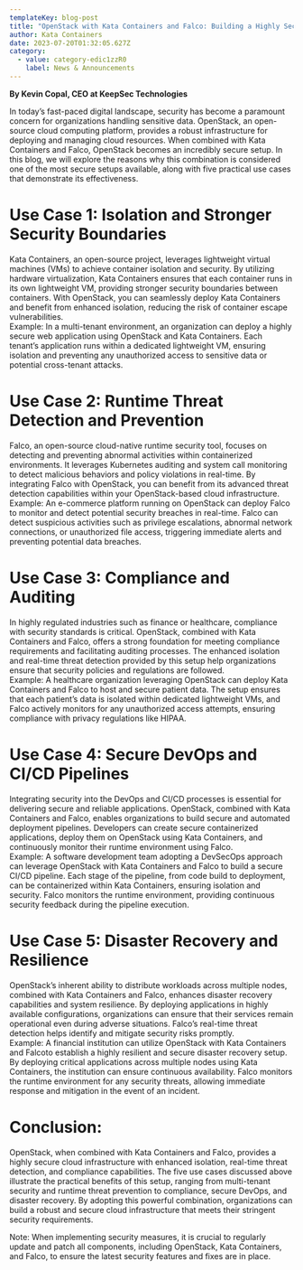 ```yaml
---
templateKey: blog-post
title: "OpenStack with Kata Containers and Falco: Building a Highly Secure Setup"
author: Kata Containers
date: 2023-07-20T01:32:05.627Z
category:
  - value: category-edic1zzR0
    label: News & Announcements
---
```


**By Kevin Copal, CEO at KeepSec Technologies**

In today’s fast-paced digital landscape, security has become a paramount concern for organizations handling sensitive data. OpenStack, an open-source cloud computing platform, provides a robust infrastructure for deploying and managing cloud resources. When combined with Kata Containers and Falco, OpenStack becomes an incredibly secure setup. In this blog, we will explore the reasons why this combination is considered one of the most secure setups available, along with five practical use cases that demonstrate its effectiveness.

# Use Case 1: Isolation and Stronger Security Boundaries  
Kata Containers, an open-source project, leverages lightweight virtual machines (VMs) to achieve container isolation and security. By utilizing hardware virtualization, Kata Containers ensures that each container runs in its own lightweight VM, providing stronger security boundaries between containers. With OpenStack, you can seamlessly deploy Kata Containers and benefit from enhanced isolation, reducing the risk of container escape vulnerabilities.  
Example: In a multi-tenant environment, an organization can deploy a highly secure web application using OpenStack and Kata Containers. Each tenant’s application runs within a dedicated lightweight VM, ensuring isolation and preventing any unauthorized access to sensitive data or potential cross-tenant attacks.

# Use Case 2: Runtime Threat Detection and Prevention  
Falco, an open-source cloud-native runtime security tool, focuses on detecting and preventing abnormal activities within containerized environments. It leverages Kubernetes auditing and system call monitoring to detect malicious behaviors and policy violations in real-time. By integrating Falco with OpenStack, you can benefit from its advanced threat detection capabilities within your OpenStack-based cloud infrastructure.  
Example: An e-commerce platform running on OpenStack can deploy Falco to monitor and detect potential security breaches in real-time. Falco can detect suspicious activities such as privilege escalations, abnormal network connections, or unauthorized file access, triggering immediate alerts and preventing potential data breaches.

# Use Case 3: Compliance and Auditing  
In highly regulated industries such as finance or healthcare, compliance with security standards is critical. OpenStack, combined with Kata Containers and Falco, offers a strong foundation for meeting compliance requirements and facilitating auditing processes. The enhanced isolation and real-time threat detection provided by this setup help organizations ensure that security policies and regulations are followed.  
Example: A healthcare organization leveraging OpenStack can deploy Kata Containers and Falco to host and secure patient data. The setup ensures that each patient’s data is isolated within dedicated lightweight VMs, and Falco actively monitors for any unauthorized access attempts, ensuring compliance with privacy regulations like HIPAA.

# Use Case 4: Secure DevOps and CI/CD Pipelines  
Integrating security into the DevOps and CI/CD processes is essential for delivering secure and reliable applications. OpenStack, combined with Kata Containers and Falco, enables organizations to build secure and automated deployment pipelines. Developers can create secure containerized applications, deploy them on OpenStack using Kata Containers, and continuously monitor their runtime environment using Falco.  
Example: A software development team adopting a DevSecOps approach can leverage OpenStack with Kata Containers and Falco to build a secure CI/CD pipeline. Each stage of the pipeline, from code build to deployment, can be containerized within Kata Containers, ensuring isolation and security. Falco monitors the runtime environment, providing continuous security feedback during the pipeline execution.

# Use Case 5: Disaster Recovery and Resilience  
OpenStack’s inherent ability to distribute workloads across multiple nodes, combined with Kata Containers and Falco, enhances disaster recovery capabilities and system resilience. By deploying applications in highly available configurations, organizations can ensure that their services remain operational even during adverse situations. Falco’s real-time threat detection helps identify and mitigate security risks promptly.  
Example: A financial institution can utilize OpenStack with Kata Containers and Falcoto establish a highly resilient and secure disaster recovery setup. By deploying critical applications across multiple nodes using Kata Containers, the institution can ensure continuous availability. Falco monitors the runtime environment for any security threats, allowing immediate response and mitigation in the event of an incident.

# Conclusion:  
OpenStack, when combined with Kata Containers and Falco, provides a highly secure cloud infrastructure with enhanced isolation, real-time threat detection, and compliance capabilities. The five use cases discussed above illustrate the practical benefits of this setup, ranging from multi-tenant security and runtime threat prevention to compliance, secure DevOps, and disaster recovery. By adopting this powerful combination, organizations can build a robust and secure cloud infrastructure that meets their stringent security requirements.

Note: When implementing security measures, it is crucial to regularly update and patch all components, including OpenStack, Kata Containers, and Falco, to ensure the latest security features and fixes are in place.